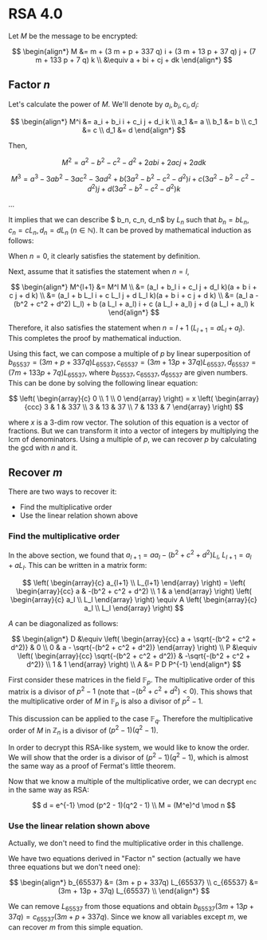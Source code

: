 # RSA 4.0

Let $M$ be the message to be encrypted:

$$
\begin{align*}
M &= m + (3 m + p + 337 q) i + (3 m + 13 p + 37 q) j + (7 m + 133 p + 7 q) k \\
&\equiv a + bi + cj + dk
\end{align*}
$$

## Factor $n$

Let's calculate the power of $M$. We'll denote by $a_i, b_i, c_i, d_i$:

$$
\begin{align*}
M^i &= a_i + b_i i + c_i j + d_i k \\
a_1 &= a \\
b_1 &= b \\
c_1 &= c \\
d_1 &= d
\end{align*}
$$

Then,

$$
M^2 = a^2 - b^2 - c^2 - d^2 + 2abi + 2acj + 2adk
$$

$$
M^3 = a^3 - 3ab^2 - 3ac^2 - 3ad^2 + b(3a^2 - b^2 - c^2 - d^2)i + c(3a^2 - b^2 - c^2 - d^2)j + d(3a^2 - b^2 - c^2 - d^2)k
$$

...

It implies that we can describe $ b_n, c_n, d_n$ by $L_n$ such that $b_n = bL_n, c_n = cL_n, d_n = dL_n$ ($n \in \mathbb{N}$). It can be proved by mathematical induction as follows:

When $n = 0$, it clearly satisfies the statement by definition.

Next, assume that it satisfies the statement when $n = l$,

$$
\begin{align*}
M^{l+1} &= M^l M \\
&= (a_l + b_l i + c_l j + d_l k)(a + b i + c j + d k) \\
&= (a_l + b L_l i + c L_l j + d L_l k)(a + b i + c j + d k) \\
&= (a_l a - (b^2 + c^2 + d^2) L_l) + b (a L_l + a_l) i + c (a L_l + a_l) j + d (a L_l + a_l) k
\end{align*}
$$

Therefore, it also satisfies the statement when $n = l + 1$ ($L_{l+1} = a L_l + a_l$). This completes the proof by mathematical induction.

Using this fact, we can compose a multiple of $p$ by linear superposition of $b_{65537} = (3m+p+337q)L_{65537}, c_{65537} = (3m+13p+37q)L_{65537}, d_{65537} = (7m + 133p + 7q)L_{65537}$, where $b_{65537}, c_{65537}, d_{65537}$ are given numbers.
This can be done by solving the following linear equation:

$$
\left(
\begin{array}{c}
0 \\
1 \\
0
\end{array}
\right) = x
\left(
\begin{array}{ccc}
3 & 1 & 337 \\
3 & 13 & 37 \\
7 & 133 & 7
\end{array}
\right)
$$

where $x$ is a 3-dim row vector.
The solution of this equation is a vector of fractions. But we can transform it into a vector of integers by multiplying the lcm of denominators.
Using a multiple of $p$, we can recover $p$ by calculating the gcd with $n$ and it.

## Recover $m$

There are two ways to recover it:

- Find the multiplicative order
- Use the linear relation shown above

### Find the multiplicative order

In the above section, we found that $a_{l+1} = a a_l - (b^2 + c^2 + d^2) L_l$, $L_{l+1} = a_l + a L_l$. This can be written in a matrix form:

$$
\left(
\begin{array}{c}
a_{l+1} \\
L_{l+1}
\end{array}
\right) =
\left(
\begin{array}{cc}
a & -(b^2 + c^2 + d^2) \\
1 & a
\end{array}
\right)
\left(
\begin{array}{c}
a_l \\
L_l
\end{array}
\right)
\equiv
A
\left(
\begin{array}{c}
a_l \\
L_l
\end{array}
\right)
$$

$A$ can be diagonalized as follows:

$$
\begin{align*}
D &\equiv
\left(
\begin{array}{cc}
a + \sqrt{-(b^2 + c^2 + d^2)} & 0 \\
0 & a - \sqrt{-(b^2 + c^2 + d^2)}
\end{array}
\right) \\
P &\equiv
\left(
\begin{array}{cc}
\sqrt{-(b^2 + c^2 + d^2)} & -\sqrt{-(b^2 + c^2 + d^2)} \\
1 & 1
\end{array}
\right) \\
A &= P D P^{-1}
\end{align*}
$$

First consider these matrices in the field $\mathbb{F}_p$.
The multiplicative order of this matrix is a divisor of $p^2 - 1$ (note that $-(b^2 + c^2 + d^2) < 0$).
This shows that the multiplicative order of $M$ in $\mathbb{F}_p$ is also a divisor of $p^2 - 1$.

This discussion can be applied to the case $\mathbb{F}_q$.
Therefore the multiplicative order of $M$ in $\mathbb{Z}_n$ is a divisor of $(p^2 - 1)(q^2 - 1)$.

In order to decrypt this RSA-like system, we would like to know the order.
We will show that the order is a divisor of $(p^2 - 1)(q^2 - 1)$, which is almost the same way as a proof of Fermat's little theorem.

Now that we know a multiple of the multiplicative order, we can decrypt `enc` in the same way as RSA:

$$
d = e^{-1} \mod (p^2 - 1)(q^2 - 1) \\
M = (M^e)^d \mod n
$$

### Use the linear relation shown above

Actually, we don't need to find the multiplicative order in this challenge.

We have two equations derived in "Factor n" section (actually we have three equations but we don't need one):

$$
\begin{align*}
b_{65537} &= (3m + p + 337q) L_{65537} \\
c_{65537} &= (3m + 13p + 37q) L_{65537} \\
\end{align*}
$$

We can remove $L_{65537}$ from those equations and obtain $b_{65537} (3m + 13p + 37q) = c_{65537} (3m + p + 337q)$.
Since we know all variables except $m$, we can recover $m$ from this simple equation.
